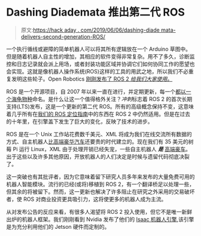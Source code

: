 # Dashing Diademata 推出第二代 ROS

> 原文:[https://hack aday . com/2019/06/06/dashing-diade mata-delivers-second-generation-ROS/](https://hackaday.com/2019/06/06/dashing-diademata-delivers-second-generation-ros/)

一个执行循线或避障的简单机器人可以将其所有逻辑放在一个 Arduino 草图中。但是随着机器人自主性的增加，其相应的软件变得非常复杂。用不了多久，诊断监控和日志记录就会派上用场，或者封装功能区域并协调它们如何协同工作的愿望也会实现。这就是像机器人操作系统(ROS)这样的工具的用武之地，所以我们不必重复发明这些轮子。Open Robotics [刚刚发布了 ROS 2 *给我们大家使用。*](https://discourse.ros.org/t/ros-2-dashing-diademata-released)

ROS 是一个开源项目，自 2007 年以来一直在进行，并定期更新，每一个[都以一个海龟物种](http://wiki.ros.org/Distributions)命名。是什么让这一个值得格外关注？*冲刺*标志着 ROS 2 的首次长期支持(LTS)发布，这是一个更新的第二代 ROS。所有的高级概念保持不变，这意味着几乎所有在[我们的 ROS 定位指南](https://hackaday.com/2018/05/31/modular-robotics-made-easier-with-ros/)中的东西在 ROS 2 中仍然适用。但是在过去的十年里，在引擎盖下发生了巨大的变化，反映了技术的进步。

ROS 是在一个 Unix 工作站花费数千美元、XML 将成为我们在线交流所有数据的方式、自主机器人[比高端豪华汽车](http://www.willowgarage.com/pages/pr2/order)还要贵的时代建立的。现在我们有 35 美元的树莓 Pi 运行 Linux，XML 由于处理开销已经失宠，一些自主机器人 ***是*** [高端豪车](https://www.autoware.auto/)。出于这些以及许多其他原因，开放机器人的人们决定是时候与遗留代码彻底决裂了。

这一突破也有其批评者，因为它意味着留下研究人员多年来发布的大量免费可用的机器人智能模块。流行的已经(或将)移植到 ROS 2，有一个翻译桥足以处理一些，但其余的将被留下。然而，这一更新也解决了许多阻止在研究之外采用的交易破坏者，使 ROS 对商业投资更具吸引力，这将使更多的机器人成为主流。

从对发布公告的反应来看，有很多人渴望将 ROS 2 投入使用，但它不是唯一新鲜出炉的机器人框架。我们刚刚看到 Nvidia 发布了他们的 [Isaac 机器人引擎](https://hackaday.com/2019/06/01/nvidia-jetson-robots-get-a-head-start-with-isaac-software-tools/),该引擎是为充分利用他们的 Jetson 硬件而定制的。